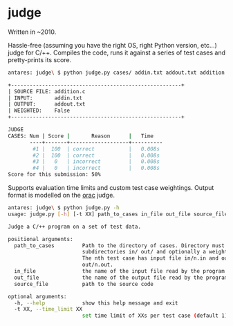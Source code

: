 judge
=====

Written in ~2010.

Hassle-free (assuming you have the right OS, right Python version, etc...) judge for C/++. Compiles the code, runs it against a series of test cases and pretty-prints its score.


```bash
antares: judge\ $ python judge.py cases/ addin.txt addout.txt addition.c

+-------------------------------------------------------+
| SOURCE FILE: addition.c
| INPUT:       addin.txt
| OUTPUT:      addout.txt
| WEIGHTED:    False
+-------------------------------------------------------+

JUDGE
CASES: Num | Score |       Reason      |   Time
       ----+-------+-------------------+----------
        #1 |  100  | correct           |   0.008s
        #2 |  100  | correct           |   0.008s
        #3 |   0   | incorrect         |   0.008s
        #4 |   0   | incorrect         |   0.008s
Score for this submission: 50%
```

Supports evaluation time limits and custom test case weightings. Output format is modelled on the [orac](http://orac.amt.edu.au) judge.

```bash
antares: judge\ $ python judge.py -h
usage: judge.py [-h] [-t XX] path_to_cases in_file out_file source_file

Judge a C/++ program on a set of test data.

positional arguments:
  path_to_cases         Path to the directory of cases. Directory must have
                        subdirectories in/ out/ and optionally a weights.txt.
                        The nth test case has input file in/n.in and output
                        out/n.out.
  in_file               the name of the input file read by the program
  out_file              the name of the output file read by the program
  source_file           path to the source code

optional arguments:
  -h, --help            show this help message and exit
  -t XX, --time_limit XX
                        set time limit of XXs per test case (default 1)
```
